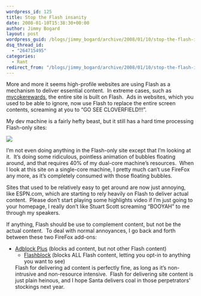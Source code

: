 ```yaml
---
wordpress_id: 125
title: Stop the Flash insanity
date: 2008-01-10T15:38:30+00:00
author: Jimmy Bogard
layout: post
wordpress_guid: /blogs/jimmy_bogard/archive/2008/01/10/stop-the-flash-insanity.aspx
dsq_thread_id:
  - "264715495"
categories:
  - Rant
redirect_from: "/blogs/jimmy_bogard/archive/2008/01/10/stop-the-flash-insanity.aspx/"
---
```

More and more it seems high-profile websites are using Flash as a mechanism to deliver essential content.&nbsp; In extreme cases, such as [mycokerewards](http://www.mycokerewards.com), the entire site is built on Flash.&nbsp;&nbsp;Ads in websites, which you used to be able to ignore, now use Flash to replace the entire screen contents, screaming at you to &#8220;GO SEE CLOVERFIELD!!!&#8221;.

My dev machine is a fairly hefty beast, but it still has a hard time processing Flash-only sites:

 ![](http://grabbagoftimg.s3.amazonaws.com/flash_resources.PNG)

I&#8217;m not even doing anything in the Flash-only site except that I&#8217;m looking at it.&nbsp; It&#8217;s doing some ridiculous, pointless animation of bubbles floating around, and that requires 40% of my dual-core machine&#8217;s resources.&nbsp; When I look at this site on a single-core machine, I pretty much can&#8217;t use FireFox any more, as it&#8217;s completely consumed with those floating bubbles.

Sites that used to be relatively easy to get around are now just annoying, like ESPN.com, which are starting to rely heavily on Flash to deliver actual content.&nbsp; Please don&#8217;t start playing some highlights video if I&#8217;m just going to your homepage, I really don&#8217;t like Stuart Scott screaming &#8220;BOOYAH&#8221; to me through my speakers.

If anything, Flash should be use to complement content, but not be the actual content.&nbsp; To deal with normal annoyances, I go back and forth between these two FireFox add-ons:

  * [Adblock Plus](https://addons.mozilla.org/en-US/firefox/addon/1865) (blocks ad content, but not other Flash content) 
      * [Flashblock](https://addons.mozilla.org/en-US/firefox/addon/433)&nbsp;(blocks ALL Flash content, letting you opt-in to anything you want to see)</ul> 
    Flash for delivering ad content is perfectly fine, as long as it&#8217;s non-intrusive and non-resource intensive.&nbsp; Flash for delivering site content is just plain heinous, and I hope Santa delivers coal in those perpetrators&#8217; stockings next year.